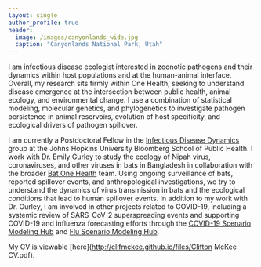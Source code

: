 ```yaml
---
layout: single
author_profile: true
header:
  image: /images/canyonlands_wide.jpg
  caption: "Canyonlands National Park, Utah"
---
```


I am infectious disease ecologist interested in zoonotic pathogens and their dynamics within host populations and at the human-animal interface. Overall, my research sits firmly within One Health, seeking to understand disease emergence at the intersection between public health, animal ecology, and environmental change. I use a combination of statistical modeling, molecular genetics, and phylogenetics to investigate pathogen persistence in animal reservoirs, evolution of host specificity, and ecological drivers of pathogen spillover.

I am currently a Postdoctoral Fellow in the [Infectious Disease Dynamics](http://www.iddynamics.jhsph.edu/) group at the Johns Hopkins University Bloomberg School of Public Health. I work with Dr. Emily Gurley to study the ecology of Nipah virus, coronaviruses, and other viruses in bats in Bangladesh in collaboration with the broader [Bat One Health](https://batonehealth.org/) team. Using ongoing surveillance of bats, reported spillover events, and anthropological investigations, we try to understand the dynamics of virus transmission in bats and the ecological conditions that lead to human spillover events. In addition to my work with Dr. Gurley, I am involved in other projects related to COVID-19, including a systemic review of SARS-CoV-2 superspreading events and supporting COVID-19 and influenza forecasting efforts through the [COVID-19 Scenario Modeling Hub](https://covid19scenariomodelinghub.org/) and [Flu Scenario Modeling Hub](https://fluscenariomodelinghub.org/).

My CV is viewable [here](http://clifmckee.github.io/files/Clifton McKee CV.pdf).